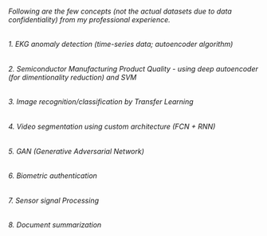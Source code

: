 ######  Following are the few concepts (not the actual datasets due to data confidentiality) from my professional experience.
######  1. EKG anomaly detection (time-series data; autoencoder algorithm)
######  2. Semiconductor Manufacturing Product Quality - using deep autoencoder (for dimentionality reduction) and SVM 
######  3. Image recognition/classification by Transfer Learning
######  4. Video segmentation using custom architecture (FCN + RNN)
######  5. GAN (Generative Adversarial Network)
######  6. Biometric authentication
######  7. Sensor signal Processing
######  8. Document summarization  




